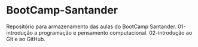 # BootCamp-Santander
Repositório para armazenamento das aulas do BootCamp Santander.
01-introdução a programação e pensamento computacional.
02-introdução ao Git e ao GitHub.
